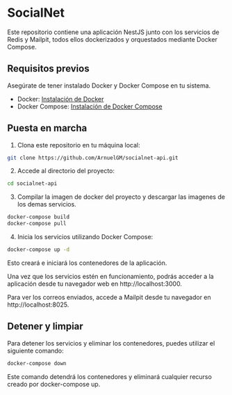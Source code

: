 # SocialNet

Este repositorio contiene una aplicación NestJS junto con los servicios de Redis y Mailpit, todos ellos dockerizados y orquestados mediante Docker Compose.

## Requisitos previos

Asegúrate de tener instalado Docker y Docker Compose en tu sistema.

- Docker: [Instalación de Docker](https://docs.docker.com/get-docker/)
- Docker Compose: [Instalación de Docker Compose](https://docs.docker.com/compose/install/)

## Puesta en marcha

1. Clona este repositorio en tu máquina local:

```bash
git clone https://github.com/ArnuelGM/socialnet-api.git
```

2. Accede al directorio del proyecto:

```bash
cd socialnet-api
```

3. Compilar la imagen de docker del proyecto y descargar las imagenes de los demas servicios.

```bash
docker-compose build
docker-compose pull
```

4. Inicia los servicios utilizando Docker Compose:

```bash
docker-compose up -d
```

Esto creará e iniciará los contenedores de la aplicación.

Una vez que los servicios estén en funcionamiento, podrás acceder a la aplicación desde tu navegador web en http://localhost:3000.

Para ver los correos enviados, accede a Mailpit desde tu navegador en http://localhost:8025.

## Detener y limpiar

Para detener los servicios y eliminar los contenedores, puedes utilizar el siguiente comando:

```bash
docker-compose down
```

Este comando detendrá los contenedores y eliminará cualquier recurso creado por docker-compose up.